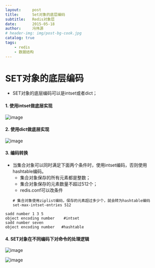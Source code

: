 ```yaml
---
layout:     post
title:      Set对象的底层编码
subtitle:   Redis对象层
date:       2015-05-18
author:     冯伟源
# header-img: img/post-bg-cook.jpg
catalog: true
tags:
    - redis
    - 数据结构
---
```


SET对象的底层编码
===

- SET对象的底层编码可以是intset或者dict；

#### 1. 使用intset做底层实现

![image](https://note.youdao.com/yws/public/resource/974b6569a100fd7aa6edd53407460255/C88302AEFFDA4F85BB5C910B1AAF287D?ynotemdtimestamp=1539402928162)

#### 2. 使用dict做底层实现

![image](https://note.youdao.com/yws/public/resource/974b6569a100fd7aa6edd53407460255/F0F940A8958D45C5804B0F46F401FAF3?ynotemdtimestamp=1539402928162)

#### 3. 编码转换

- 当集合对象可以同时满足下面两个条件时，使用intset编码，否则使用hashtable编码。
  - 集合对象保存的所有元素都是整数；
  - 集合对象保存的元素数量不超过512个；
  - redis.conf可以改条件
  ```
  # 集合对象使用ziplist编码，保存的元素超过多少个，就会转为hashtable编码
  set-max-intset-entries 512
  ```
  
```
sadd number 1 3 5
object encoding number    #intset
sadd number seven
object encoding number   #hashtable
```

#### 4. SET对象在不同编码下对命令的处理逻辑

![image](https://note.youdao.com/yws/public/resource/974b6569a100fd7aa6edd53407460255/C557B6A6FE9B46A1AA42E2C221526FE0?ynotemdtimestamp=1539402928162)

![image](https://note.youdao.com/yws/public/resource/974b6569a100fd7aa6edd53407460255/94067596D9BD4571A1ED4ED98E4853B8?ynotemdtimestamp=1539402928162)